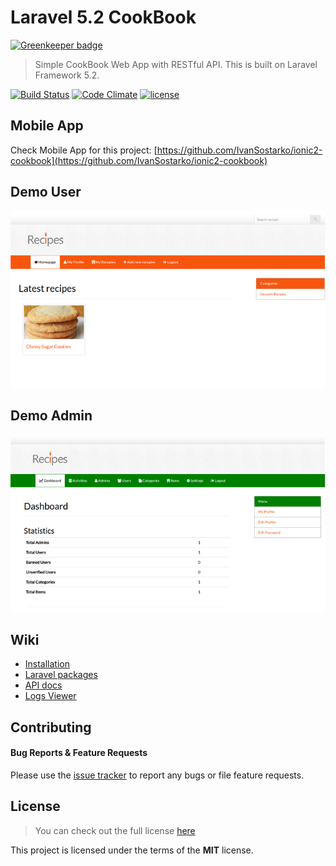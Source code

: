 # Laravel 5.2 CookBook

[![Greenkeeper badge](https://badges.greenkeeper.io/IvanSostarko/laravel-5-2-cook-book.svg)](https://greenkeeper.io/)
> Simple CookBook Web App with RESTful API.
> This is built on Laravel Framework 5.2.

[![Build Status](https://travis-ci.org/IvanSostarko/laravel-5-2-cook-book.svg?branch=master)](https://travis-ci.org/IvanSostarko/laravel-5-2-cook-book)
[![Code Climate](https://codeclimate.com/github/IvanSostarko/laravel-5-2-cook-book/badges/gpa.svg)](https://codeclimate.com/github/IvanSostarko/laravel-5-2-cook-book)
[![license](https://img.shields.io/github/license/mashape/apistatus.svg?maxAge=2592000)](https://github.com/IvanSostarko/laravel-5-2-cook-book/blob/master/LICENSEE)


## Mobile App
Check Mobile App for this project: [https://github.com/IvanSostarko/ionic2-cookbook](https://github.com/IvanSostarko/ionic2-cookbook)

## Demo User
![](https://raw.githubusercontent.com/IvanSostarko/laravel-5-2-cook-book/master/public/images/screen1.jpg)

## Demo Admin 
![](https://raw.githubusercontent.com/IvanSostarko/laravel-5-2-cook-book/master/public/images/screen2.jpg)

## Wiki
* [Installation](https://github.com/IvanSostarko/laravel-5-2-cook-book/wiki/Installation)
* [Laravel packages](https://github.com/IvanSostarko/laravel-5-2-cook-book/wiki/Laravel-Packages)
* [API docs](https://github.com/IvanSostarko/laravel-5-2-cook-book/wiki/API-docs)
* [Logs Viewer](https://github.com/IvanSostarko/laravel-5-2-cook-book/wiki/Logs-Viewer)

## Contributing
#### Bug Reports & Feature Requests

Please use the [issue tracker](https://github.com/IvanSostarko/laravel-5-2-cook-book/issues) to report any bugs or file feature requests.


## License
>You can check out the full license [here](https://github.com/IvanSostarko/laravel-5-2-cook-book/blob/master/LICENSE)

This project is licensed under the terms of the **MIT** license.
